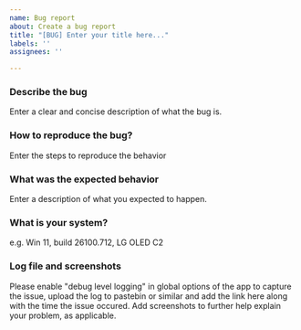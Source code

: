```yaml
---
name: Bug report
about: Create a bug report
title: "[BUG] Enter your title here..."
labels: ''
assignees: ''

---
```


### Describe the bug

Enter a clear and concise description of what the bug is.

### How to reproduce the bug?

Enter the steps to reproduce the behavior

### What was the expected behavior

Enter a description of what you expected to happen.

### What is your system?

e.g. Win 11, build 26100.712, LG OLED C2

### Log file and screenshots

Please enable "debug level logging" in global options of the app to capture the issue, upload the log to pastebin or similar and add the link here along with the time the issue occured. Add screenshots to further help explain your problem, as applicable.
